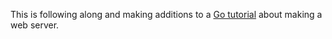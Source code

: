 This is following along and making additions to a [Go tutorial](https://golang.org/doc/articles/wiki/) about making a web server.
